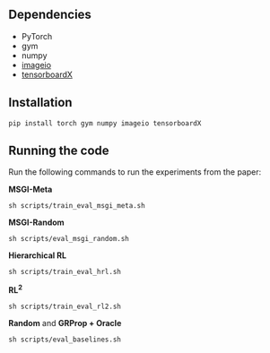## Dependencies

* PyTorch
* gym
* numpy
* [imageio](https://imageio.readthedocs.io/en/stable/installation.html)
* [tensorboardX](https://github.com/lanpa/tensorboardX)


## Installation
```shell
pip install torch gym numpy imageio tensorboardX
```


## Running the code

Run the following commands to run the experiments from the paper:

**MSGI-Meta**
```shell
sh scripts/train_eval_msgi_meta.sh
```

**MSGI-Random**
```shell
sh scripts/eval_msgi_random.sh
```

**Hierarchical RL**
```shell
sh scripts/train_eval_hrl.sh
```

**RL$^2$**
```shell
sh scripts/train_eval_rl2.sh
```

**Random** and **GRProp + Oracle**
```shell
sh scripts/eval_baselines.sh
```

